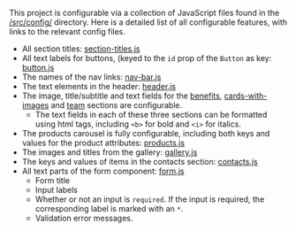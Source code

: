 This project is configurable via a collection of JavaScript files found in the [/src/config/](./src/config/) directory. Here is a detailed list of all configurable features, with links to the relevant config files. 

- All section titles: [section-titles.js](src/config/section-titles.js)
- All text labels for buttons, (keyed to the `id` prop of the `Button` as key: [button.js](src/config/button.js)
- The names of the nav links: [nav-bar.js](src/config/nav-bar.js) 
- The text elements in the header: [header.js](src/config/header.js)
- The image, title/subtitle and text fields for the [benefits](src/config/benefits.js), [cards-with-images](src/config/cards-with-images.js) and [team](src/config/team.js) sections are configurable.
  - The text fields in each of these three sections can be formatted using html tags, including `<b>` for bold and `<i>` for italics.
- The products carousel is fully configurable, including both keys and values for the product attributes: [products.js](src/config/products.js)
- The images and titles from the gallery: [gallery.js](src/config/gallery.js)
- The keys and values of items in the contacts section: [contacts.js](src/config/contacts.js)
- All text parts of the form component: [form.js](src/config/form.js)
  - Form title
  - Input labels
  - Whether or not an input is `required`. If the input is required, the corresponding label is marked with an `*`.
  - Validation error messages.

